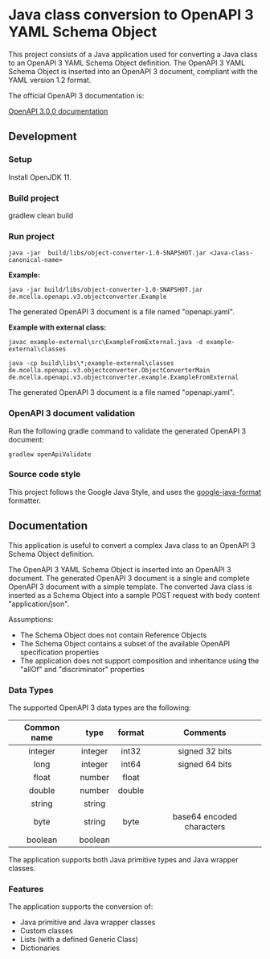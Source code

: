 # Java class conversion to OpenAPI 3 YAML Schema Object

This project consists of a Java application used for converting a Java class to an OpenAPI 3 YAML Schema Object definition.
The OpenAPI 3 YAML Schema Object is inserted into an OpenAPI 3 document, compliant with the YAML version 1.2 format.

The official OpenAPI 3 documentation is:

[OpenAPI 3.0.0 documentation](https://github.com/OAI/OpenAPI-Specification/blob/master/versions/3.0.0.md)

## Development

### Setup

Install OpenJDK 11.

### Build project

  gradlew clean build

### Run project

```
java -jar  build/libs/object-converter-1.0-SNAPSHOT.jar <Java-class-canonical-name>
```

__Example:__

```
java -jar build/libs/object-converter-1.0-SNAPSHOT.jar de.mcella.openapi.v3.objectconverter.Example
```

The generated OpenAPI 3 document is a file named "openapi.yaml".

__Example with external class:__

```
javac example-external\src\ExampleFromExternal.java -d example-external\classes

java -cp build\libs\*;example-external\classes de.mcella.openapi.v3.objectconverter.ObjectConverterMain  de.mcella.openapi.v3.objectconverter.example.ExampleFromExternal
```

The generated OpenAPI 3 document is a file named "openapi.yaml".

### OpenAPI 3 document validation

Run the following gradle command to validate the generated OpenAPI 3 document:

```
gradlew openApiValidate
```

### Source code style

This project follows the Google Java Style, and uses the [google-java-format](https://github.com/google/google-java-format) formatter.

## Documentation

This application is useful to convert a complex Java class to an OpenAPI 3 Schema Object definition.

The OpenAPI 3 YAML Schema Object is inserted into an OpenAPI 3 document.
The generated OpenAPI 3 document is a single and complete OpenAPI 3 document with a simple template.
The converted Java class is inserted as a Schema Object into a sample POST request with body content "application/json".

Assumptions:
- The Schema Object does not contain Reference Objects
- The Schema Object contains a subset of the available OpenAPI specification properties
- The application does not support composition and inheritance using the "allOf" and "discriminator" properties

### Data Types

The supported OpenAPI 3 data types are the following:

| Common name | type | format | Comments |
| :------: | :------: | :------: | :------: |
| integer | integer | int32 | signed 32 bits |
| long | integer | int64 | signed 64 bits |
| float | number | float | |
| double | number | double | |
| string | string | | |
| byte | string | byte | base64 encoded characters |
| boolean | boolean | | |

The application supports both Java primitive types and Java wrapper classes.

### Features

The application supports the conversion of:
- Java primitive and Java wrapper classes
- Custom classes
- Lists (with a defined Generic Class)
- Dictionaries
